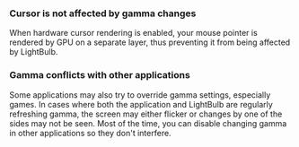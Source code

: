 ### Cursor is not affected by gamma changes

When hardware cursor rendering is enabled, your mouse pointer is rendered by GPU on a separate layer, thus preventing it from being affected by LightBulb.


### Gamma conflicts with other applications

Some applications may also try to override gamma settings, especially games. In cases where both the application and LightBulb are regularly refreshing gamma, the screen may either flicker or changes by one of the sides may not be seen. Most of the time, you can disable changing gamma in other applications so they don't interfere.